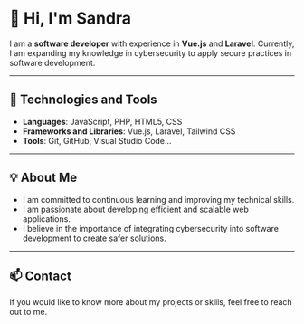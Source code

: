 # 👋 Hi, I'm Sandra

I am a **software developer** with experience in **Vue.js** and **Laravel**. Currently, I am expanding my knowledge in cybersecurity to apply secure practices in software development.

---

## 🚀 Technologies and Tools
- **Languages**: JavaScript, PHP, HTML5, CSS
- **Frameworks and Libraries**: Vue.js, Laravel, Tailwind CSS
- **Tools**: Git, GitHub, Visual Studio Code...

---

## 💡 About Me
- I am committed to continuous learning and improving my technical skills.
- I am passionate about developing efficient and scalable web applications.
- I believe in the importance of integrating cybersecurity into software development to create safer solutions.

---

## 📫 Contact
If you would like to know more about my projects or skills, feel free to reach out to me.
